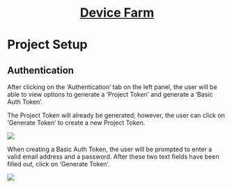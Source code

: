 <h1 style="text-align: center; text-decoration:underline; font-weight: bold;">Device Farm</h1>

# Project Setup

## Authentication<!-- {docsify-ignore} --> 
After clicking on the ‘Authentication’ tab on the left panel, the user will be able to view options to generate a ‘Project Token’ and generate a ‘Basic Auth Token’. 

The Project Token will already be generated; however, the user can click on ‘Generate Token’ to create a new Project Token.

![](../../../_media/_devicefarmimgs/Aspose.Words.a5ba35ee-3494-4720-8f8c-7cedbeae1812.005.png)

When creating a Basic Auth Token, the user will be prompted to enter a valid email address and a password. After these two text fields have been filled out, click on ‘Generate Token’.

![](../../../_media/_devicefarmimgs/Aspose.Words.a5ba35ee-3494-4720-8f8c-7cedbeae1812.006.png)